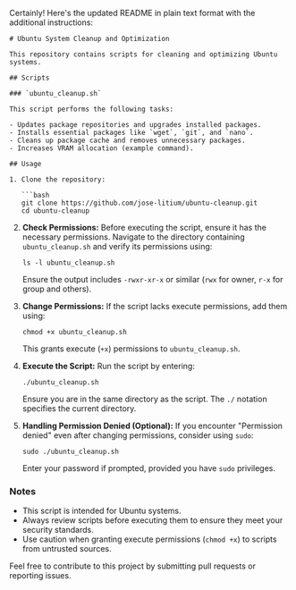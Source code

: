 Certainly! Here's the updated README in plain text format with the additional instructions:

```
# Ubuntu System Cleanup and Optimization

This repository contains scripts for cleaning and optimizing Ubuntu systems.

## Scripts

### `ubuntu_cleanup.sh`

This script performs the following tasks:

- Updates package repositories and upgrades installed packages.
- Installs essential packages like `wget`, `git`, and `nano`.
- Cleans up package cache and removes unnecessary packages.
- Increases VRAM allocation (example command).

## Usage

1. Clone the repository:

   ```bash
   git clone https://github.com/jose-litium/ubuntu-cleanup.git
   cd ubuntu-cleanup
   ```

2. **Check Permissions:**
   Before executing the script, ensure it has the necessary permissions. Navigate to the directory containing `ubuntu_cleanup.sh` and verify its permissions using:
   ```
   ls -l ubuntu_cleanup.sh
   ```
   Ensure the output includes `-rwxr-xr-x` or similar (`rwx` for owner, `r-x` for group and others).

3. **Change Permissions:**
   If the script lacks execute permissions, add them using:
   ```
   chmod +x ubuntu_cleanup.sh
   ```
   This grants execute (`+x`) permissions to `ubuntu_cleanup.sh`.

4. **Execute the Script:**
   Run the script by entering:
   ```
   ./ubuntu_cleanup.sh
   ```
   Ensure you are in the same directory as the script. The `./` notation specifies the current directory.

5. **Handling Permission Denied (Optional):**
   If you encounter "Permission denied" even after changing permissions, consider using `sudo`:
   ```
   sudo ./ubuntu_cleanup.sh
   ```
   Enter your password if prompted, provided you have `sudo` privileges.

### Notes

- This script is intended for Ubuntu systems.
- Always review scripts before executing them to ensure they meet your security standards.
- Use caution when granting execute permissions (`chmod +x`) to scripts from untrusted sources.

Feel free to contribute to this project by submitting pull requests or reporting issues.


